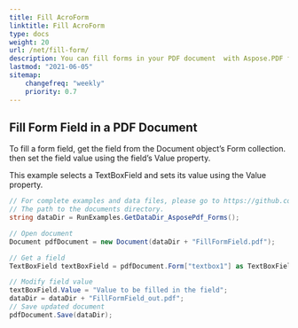 ```yaml
---
title: Fill AcroForm
linktitle: Fill AcroForm
type: docs
weight: 20
url: /net/fill-form/
description: You can fill forms in your PDF document  with Aspose.PDF for .NET library.
lastmod: "2021-06-05"
sitemap:
    changefreq: "weekly"
    priority: 0.7
---
```


## Fill Form Field in a PDF Document

To fill a form field, get the field from the Document object’s Form collection. then set the field value using the field’s Value property.

This example selects a TextBoxField and sets its value using the Value property.

```csharp
// For complete examples and data files, please go to https://github.com/aspose-pdf/Aspose.PDF-for-.NET
// The path to the documents directory.
string dataDir = RunExamples.GetDataDir_AsposePdf_Forms();

// Open document
Document pdfDocument = new Document(dataDir + "FillFormField.pdf");

// Get a field
TextBoxField textBoxField = pdfDocument.Form["textbox1"] as TextBoxField;

// Modify field value
textBoxField.Value = "Value to be filled in the field";
dataDir = dataDir + "FillFormField_out.pdf";
// Save updated document
pdfDocument.Save(dataDir);
```

